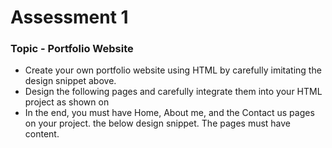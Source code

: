 # Assessment 1
### Topic - Portfolio Website

*  Create your own portfolio website using HTML by carefully imitating the design snippet above.
*  Design the following pages and carefully integrate them into your HTML project as shown on
*  In the end, you must have Home, About me, and the Contact us pages on your project.
the below design snippet. The pages must have content.

